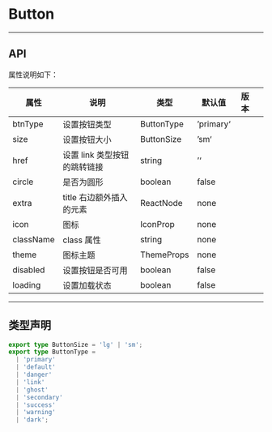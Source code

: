 # Button

---

## API

属性说明如下：

| 属性      | 说明                         | 类型       | 默认值    | 版本 |     |
| --------- | ---------------------------- | ---------- | --------- | ---- | --- |
| btnType   | 设置按钮类型                 | ButtonType | ’primary‘ |      |     |
| size      | 设置按钮大小                 | ButtonSize | ’sm‘      |      |     |
| href      | 设置 link 类型按钮的跳转链接 | string     | ’‘        |      |     |
| circle    | 是否为圆形                   | boolean    | false     |      |     |
| extra     | title 右边额外插入的元素     | ReactNode  | none      |      |     |
| icon      | 图标                         | IconProp   | none      |      |     |
| className | class 属性                   | string     | none      |      |     |
| theme     | 图标主题                     | ThemeProps | none      |      |     |
| disabled  | 设置按钮是否可用             | boolean    | false     |      |     |
| loading   | 设置加载状态                 | boolean    | false     |      |     |

---

## 类型声明

```ts
export type ButtonSize = 'lg' | 'sm';
export type ButtonType =
  | 'primary'
  | 'default'
  | 'danger'
  | 'link'
  | 'ghost'
  | 'secondary'
  | 'success'
  | 'warning'
  | 'dark';
```
